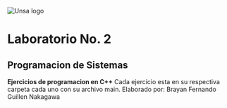 ![Unsa logo](https://www.purdue.edu/discoverypark/arequipa-nexus/images/unsa.png)
# Laboratorio No. 2
## Programacion de Sistemas

**Ejercicios de programacion en C++**
Cada ejercicio esta en su respectiva carpeta cada uno con su archivo main.
Elaborado por: Brayan Fernando Guillen Nakagawa
